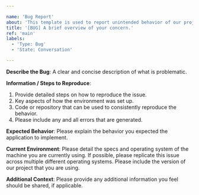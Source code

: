 ```yaml
---

name: 'Bug Report'
about: 'This template is used to report unintended behavior of our projects.'
title: '[BUG] A brief overview of your concern.'
ref: 'main'
labels:
  - 'Type: Bug'
  - 'State: Conversation'

---
```


**Describe the Bug**: A clear and concise description of what is problematic.

**Information / Steps to Reproduce**:

1. Provide detailed steps on how to reproduce the issue.
2. Key aspects of how the environment was set up.
3. Code or repository that can be used to consistently reproduce the behavior.
4. Please include any and all errors that are generated.

**Expected Behavior**: Please explain the behavior you expected the application
to implement.

**Current Environment**: Please detail the specs and operating system of the
machine you are currently using. If possible, please replicate this issue across
multiple different operating systems. Please include the version of our project
that you are using.

**Additional Context**: Please provide any additional information you feel
should be shared, if applicable.